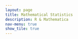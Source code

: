 ```yaml
---
layout: page
title: Mathematical Statistics
description: R & Mathematica
nav-menu: true
show_tile: true
---
```


